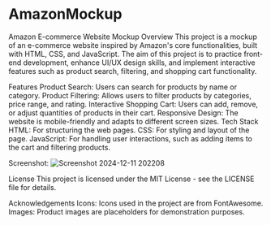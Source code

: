 # AmazonMockup
Amazon E-commerce Website Mockup
Overview
This project is a mockup of an e-commerce website inspired by Amazon's core functionalities, built with HTML, CSS, and JavaScript. The aim of this project is to practice front-end development, enhance UI/UX design skills, and implement interactive features such as product search, filtering, and shopping cart functionality.

Features
Product Search: Users can search for products by name or category.
Product Filtering: Allows users to filter products by categories, price range, and rating.
Interactive Shopping Cart: Users can add, remove, or adjust quantities of products in their cart.
Responsive Design: The website is mobile-friendly and adapts to different screen sizes.
Tech Stack
HTML: For structuring the web pages.
CSS: For styling and layout of the page.
JavaScript: For handling user interactions, such as adding items to the cart and filtering products.


Screenshot:
![Screenshot 2024-12-11 202208](https://github.com/user-attachments/assets/0352eaf6-5d71-4af7-b9c3-ed3634a2132c)

License
This project is licensed under the MIT License - see the LICENSE file for details.

Acknowledgements
Icons: Icons used in the project are from FontAwesome.
Images: Product images are placeholders for demonstration purposes.
